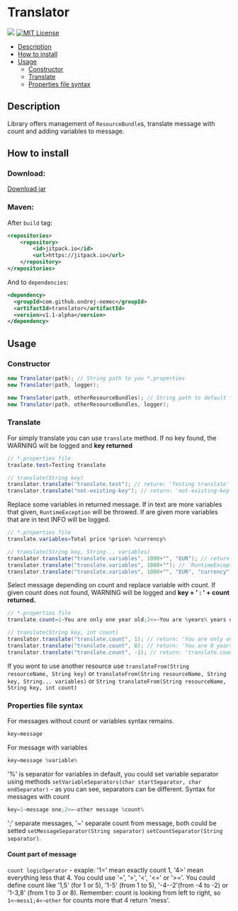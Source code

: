 # Translator

[![](https://jitpack.io/v/ondrej-nemec/translator.svg)](https://jitpack.io/#ondrej-nemec/translator)
[![MIT License](http://img.shields.io/badge/license-MIT-green.svg) ](https://github.com/ondrej-nemec/translator/blob/master/LICENSE)

* [Description](#description)
* [How to install](#how-to-install)
* [Usage](#usage)
	* [Constructor](#constructor)
	* [Translate](#translate)
	* [Properties file syntax](properties-file-syntax)

## Description
Library offers management of `ResourceBundle`s, translate message with count and adding variables to message.
## How to install
### Download:
<a href="https://ondrej-nemec.github.io/download/translator-1.1.jar" target=_blank>Download jar</a>
### Maven:

After `build` tag:
```xml
<repositories>
	<repository>
	    <id>jitpack.io</id>
	    <url>https://jitpack.io</url>
	</repository>
</repositories>
```
And to `dependencies`:
```xml
<dependency>
  <groupId>com.github.ondrej-nemec</groupId>
  <artifactId>translator</artifactId>
  <version>v1.1-alpha</version>
</dependency>
```

## Usage
### Constructor

```java
new Translator(path); // String path to you *.properties
new Translator(path, logger);
```

```java
new Translator(path, otherResourceBundles); // String path to default *.properties and Map: String name -> ResourceBundle
new Translator(path, otherResourceBundles, logger);
```
### Translate
For simply translate you can use `translate` method. If no key found, the WARNING will be logged and **key returned**
```java
// *.properties file
traslate.test=Testing translate
```
```java
// translate(String key) 
translator.translate("translate.test"); // return: 'Testing translate'
translator.translate("not-existing-key"); // return: 'not-existing-key'
```
Replace some variables in returned message. If in text are more variables that given, `RuntimeException` will be throwed. If are given more variables that are in text INFO will be logged.
```java
// *.properties file
translate.variables=Total price %price% %currency%
```
```java
// translate(String key, String... variables)
translator.translate("translate.variables", 1000+"", "EUR"); // return: 'Total price 1000 EUR'
translator.translate("translate.variables", 1000+""); // `RuntimeException` throwed
translator.translate("translate.variables", 1000+"", "EUR", "currency"); // return: 'Total price 1000 EUR'
```
Select message depending on count and replace variable with count. If given count does not found, WARNING will be logged and **key + ' : ' + count returned.**
```java
// *.properties file
translate.count=1~You are only one year old;2<=~You are %years% years old
```
```java
// translate(String key, int count)
translator.translate("translate.count", 1); // return: 'You are only one year old'
translator.translate("translate.count", 8); // return: 'You are 8 years old'
translator.translate("translate.count", -1); // return: 'translate.count : -1'
```
If you wont to use another resource use `translateFrom(String resourceName, String key)` or `translateFrom(String resourceName, String key, String... variables)` or `String translateFrom(String resourceName, String key, int count)`

### Properties file syntax
For messages without count or variables syntax remains.
```java
key=message
```
For message with variables
```java
key=message %variable%
```
'%' is separator for variables in default, you could set variable separator using methods `setVariableSeparators(char startSeparator, char endSeparator)` - as you can see, separators can be different.
Syntax for messages with count
```java
key=1~message one;2<=~other message %count%
```
';' separate messages, '~' separate count from message, both could be setted `setMessageSeparator(String separator)` `setCountSeparator(String separator)`.
#### Count part of message
`count logicOperator` - exaple: '1=' mean exactly count 1, '4>' mean everything less that 4. You could use '=', '>', '<', '<=' or '>='. You could define count like '1,5' (for 1 or 5), '1-5' (from 1 to 5), '-4--2'(from -4 to -2) or '1-3,8' (from 1 to 3 or 8).
Remember: count is looking from left to right, so `1<~mess1;4<~other` for counts more that 4 return 'mess'.

